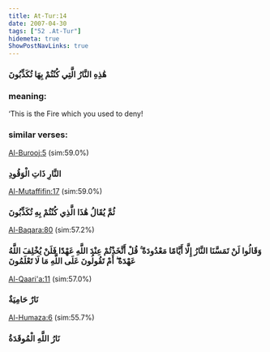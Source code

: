 ```yaml
---
title: At-Tur:14
date: 2007-04-30
tags: ["52 .At-Tur"]
hidemeta: true 
ShowPostNavLinks: true 
---
```

### هَٰذِهِ النَّارُ الَّتِي كُنْتُمْ بِهَا تُكَذِّبُونَ
### meaning: 
‘This is the Fire which you used to deny!
### similar verses: 

[Al-Burooj:5](/85/5) (sim:59.0%)

### النَّارِ ذَاتِ الْوَقُودِ

[Al-Mutaffifin:17](/83/17) (sim:59.0%)

### ثُمَّ يُقَالُ هَٰذَا الَّذِي كُنْتُمْ بِهِ تُكَذِّبُونَ

[Al-Baqara:80](/2/80) (sim:57.2%)

### وَقَالُوا لَنْ تَمَسَّنَا النَّارُ إِلَّا أَيَّامًا مَعْدُودَةً ۚ قُلْ أَتَّخَذْتُمْ عِنْدَ اللَّهِ عَهْدًا فَلَنْ يُخْلِفَ اللَّهُ عَهْدَهُ ۖ أَمْ تَقُولُونَ عَلَى اللَّهِ مَا لَا تَعْلَمُونَ

[Al-Qaari'a:11](/101/11) (sim:57.0%)

### نَارٌ حَامِيَةٌ

[Al-Humaza:6](/104/6) (sim:55.7%)

### نَارُ اللَّهِ الْمُوقَدَةُ
